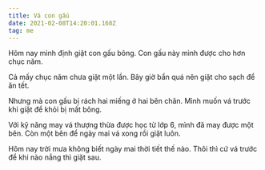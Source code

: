 ```yaml
---
title: Vá con gấu
date: 2021-02-08T14:20:01.168Z
tag: me
---
```

Hôm nay mình định giặt con gấu bông. Con gấu này mình được cho hơn chục năm. 

Cả mấy chục năm chưa giặt một lần. Bây giờ bẩn quá nên giặt cho sạch để ăn tết.

Nhưng mà con gấu bị rách hai miếng ở hai bên chân. Mình muốn vá trước khi giặt để khỏi bị mất bông.

Với kỹ năng may vá thượng thừa được học từ lớp 6, mình đã may được một bên. Còn một bên để ngày mai vá xong rồi giặt luôn.

Hôm nay trời mưa không biết ngày mai thời tiết thế nào. Thôi thì cứ vá trước để khi nào nắng thì giặt sau.